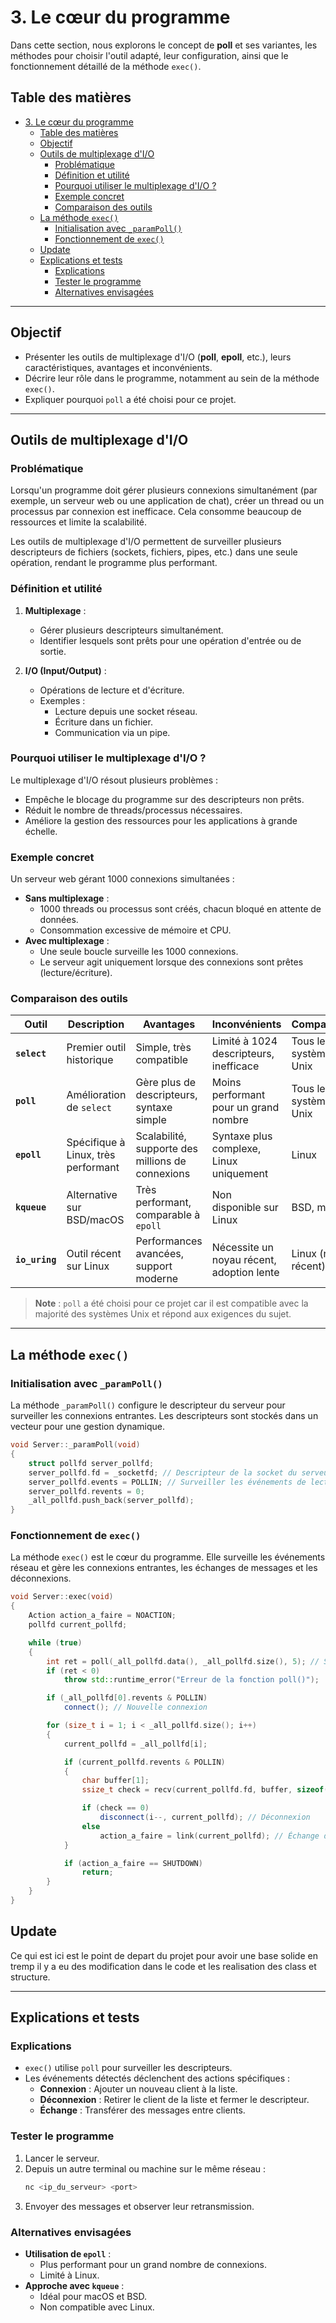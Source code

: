 # 3. Le cœur du programme

Dans cette section, nous explorons le concept de **poll** et ses variantes, les méthodes pour choisir l'outil adapté, leur configuration, ainsi que le fonctionnement détaillé de la méthode `exec()`.

## Table des matières

- [3. Le cœur du programme](#3-le-cœur-du-programme)
  - [Table des matières](#table-des-matières)
  - [Objectif](#objectif)
  - [Outils de multiplexage d'I/O](#outils-de-multiplexage-dio)
    - [Problématique](#problématique)
    - [Définition et utilité](#définition-et-utilité)
    - [Pourquoi utiliser le multiplexage d'I/O ?](#pourquoi-utiliser-le-multiplexage-dio-)
    - [Exemple concret](#exemple-concret)
    - [Comparaison des outils](#comparaison-des-outils)
  - [La méthode `exec()`](#la-méthode-exec)
    - [Initialisation avec `_paramPoll()`](#initialisation-avec-_parampoll)
    - [Fonctionnement de `exec()`](#fonctionnement-de-exec)
  - [Update](#update)
  - [Explications et tests](#explications-et-tests)
    - [Explications](#explications)
    - [Tester le programme](#tester-le-programme)
    - [Alternatives envisagées](#alternatives-envisagées)

---

## Objectif

- Présenter les outils de multiplexage d'I/O (**poll**, **epoll**, etc.), leurs caractéristiques, avantages et inconvénients.
- Décrire leur rôle dans le programme, notamment au sein de la méthode `exec()`.
- Expliquer pourquoi `poll` a été choisi pour ce projet.

---

## Outils de multiplexage d'I/O

### Problématique

Lorsqu'un programme doit gérer plusieurs connexions simultanément (par exemple, un serveur web ou une application de chat), créer un thread ou un processus par connexion est inefficace. Cela consomme beaucoup de ressources et limite la scalabilité.

Les outils de multiplexage d'I/O permettent de surveiller plusieurs descripteurs de fichiers (sockets, fichiers, pipes, etc.) dans une seule opération, rendant le programme plus performant.

### Définition et utilité

1. **Multiplexage** :
   - Gérer plusieurs descripteurs simultanément.
   - Identifier lesquels sont prêts pour une opération d'entrée ou de sortie.

2. **I/O (Input/Output)** :
   - Opérations de lecture et d'écriture.
   - Exemples :
     - Lecture depuis une socket réseau.
     - Écriture dans un fichier.
     - Communication via un pipe.

### Pourquoi utiliser le multiplexage d'I/O ?

Le multiplexage d'I/O résout plusieurs problèmes :
- Empêche le blocage du programme sur des descripteurs non prêts.
- Réduit le nombre de threads/processus nécessaires.
- Améliore la gestion des ressources pour les applications à grande échelle.

### Exemple concret

Un serveur web gérant 1000 connexions simultanées :
- **Sans multiplexage** :
  - 1000 threads ou processus sont créés, chacun bloqué en attente de données.
  - Consommation excessive de mémoire et CPU.
- **Avec multiplexage** :
  - Une seule boucle surveille les 1000 connexions.
  - Le serveur agit uniquement lorsque des connexions sont prêtes (lecture/écriture).

### Comparaison des outils

| Outil       | Description                         | Avantages                                   | Inconvénients                            | Compatibilité           |
|-------------|-------------------------------------|---------------------------------------------|------------------------------------------|-------------------------|
| **`select`** | Premier outil historique           | Simple, très compatible                     | Limité à 1024 descripteurs, inefficace   | Tous les systèmes Unix  |
| **`poll`**   | Amélioration de `select`           | Gère plus de descripteurs, syntaxe simple   | Moins performant pour un grand nombre    | Tous les systèmes Unix  |
| **`epoll`**  | Spécifique à Linux, très performant| Scalabilité, supporte des millions de connexions | Syntaxe plus complexe, Linux uniquement | Linux                  |
| **`kqueue`** | Alternative sur BSD/macOS          | Très performant, comparable à `epoll`      | Non disponible sur Linux                 | BSD, macOS             |
| **`io_uring`** | Outil récent sur Linux            | Performances avancées, support moderne     | Nécessite un noyau récent, adoption lente| Linux (noyau récent)   |

> **Note** : `poll` a été choisi pour ce projet car il est compatible avec la majorité des systèmes Unix et répond aux exigences du sujet.

---

## La méthode `exec()`

### Initialisation avec `_paramPoll()`

La méthode `_paramPoll()` configure le descripteur du serveur pour surveiller les connexions entrantes. Les descripteurs sont stockés dans un vecteur pour une gestion dynamique.

```cpp
void Server::_paramPoll(void)
{
    struct pollfd server_pollfd;
    server_pollfd.fd = _socketfd; // Descripteur de la socket du serveur
    server_pollfd.events = POLLIN; // Surveiller les événements de lecture
    server_pollfd.revents = 0;
    _all_pollfd.push_back(server_pollfd);
}
```

### Fonctionnement de `exec()`

La méthode `exec()` est le cœur du programme. Elle surveille les événements réseau et gère les connexions entrantes, les échanges de messages et les déconnexions.

```cpp
void Server::exec(void)
{
    Action action_a_faire = NOACTION;
    pollfd current_pollfd;

    while (true)
    {
        int ret = poll(_all_pollfd.data(), _all_pollfd.size(), 5); // Surveiller les événements
        if (ret < 0)
            throw std::runtime_error("Erreur de la fonction poll()");

        if (_all_pollfd[0].revents & POLLIN)
            connect(); // Nouvelle connexion

        for (size_t i = 1; i < _all_pollfd.size(); i++)
        {
            current_pollfd = _all_pollfd[i];

            if (current_pollfd.revents & POLLIN)
            {
                char buffer[1];
                ssize_t check = recv(current_pollfd.fd, buffer, sizeof(buffer), MSG_PEEK | MSG_DONTWAIT);

                if (check == 0)
                    disconnect(i--, current_pollfd); // Déconnexion
                else
                    action_a_faire = link(current_pollfd); // Échange de messages
            }

            if (action_a_faire == SHUTDOWN)
                return;
        }
    }
}
```

## Update

Ce qui est ici est le point de depart du projet pour avoir une base solide en tremp il y a eu des modification dans le code et les realisation des class et structure.

---

## Explications et tests

### Explications

- `exec()` utilise `poll` pour surveiller les descripteurs.
- Les événements détectés déclenchent des actions spécifiques :
  - **Connexion** : Ajouter un nouveau client à la liste.
  - **Déconnexion** : Retirer le client de la liste et fermer le descripteur.
  - **Échange** : Transférer des messages entre clients.

### Tester le programme

1. Lancer le serveur.
2. Depuis un autre terminal ou machine sur le même réseau :
   ```bash
   nc <ip_du_serveur> <port>
   ```
3. Envoyer des messages et observer leur retransmission.

### Alternatives envisagées

- **Utilisation de `epoll`** :
  - Plus performant pour un grand nombre de connexions.
  - Limité à Linux.
- **Approche avec `kqueue`** :
  - Idéal pour macOS et BSD.
  - Non compatible avec Linux.
